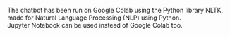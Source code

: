 The chatbot has been run on Google Colab using the Python library NLTK, made for Natural Language Processing (NLP) using Python.<br/> Jupyter Notebook can be used instead of Google Colab too. 
